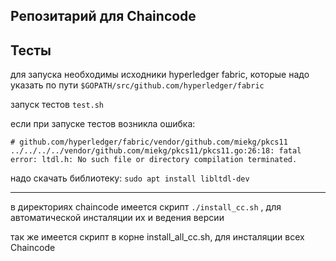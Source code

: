 ## Репозитарий для Chaincode


## Тесты
для запуска необходимы исходники hyperledger fabric, которые надо указать по пути `$GOPATH/src/github.com/hyperledger/fabric`

запуск тестов `test.sh` 

если при запуске тестов возникла ошибка:

`# github.com/hyperledger/fabric/vendor/github.com/miekg/pkcs11
../../../../vendor/github.com/miekg/pkcs11/pkcs11.go:26:18: fatal error: ltdl.h: No such file or directory
compilation terminated.`

надо скачать библиотекy:
`sudo apt install libltdl-dev`

---

в директориях chaincode имеется скрипт `./install_cc.sh` , для автоматической инсталяции их и ведения версии

так же имеется скрипт в корне install_all_cc.sh, для инсталяции всех Chaincode